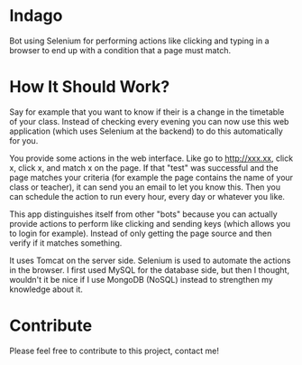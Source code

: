 Indago
======

Bot using Selenium for performing actions like clicking and typing in a browser to end up with a condition that a page must match.

How It Should Work?
======

Say for example that you want to know if their is a change in the timetable of your class. Instead of checking every evening you can now use this web application (which uses Selenium at the backend) to do this automatically for you.

You provide some actions in the web interface. Like go to http://xxx.xx, click x, click x, and match x on the page. If that "test" was successful and the page matches your criteria (for example the page contains the name of your class or teacher), it can send you an email to let you know this. Then you can schedule the action to run every hour, every day or whatever you like.

This app distinguishes itself from other "bots" because you can actually provide actions to perform like clicking and sending keys (which allows you to login for example). Instead of only getting the page source and then verify if it matches something.

It uses Tomcat on the server side. Selenium is used to automate the actions in the browser. I first used MySQL for the database side, but then I thought, wouldn't it be nice if I use MongoDB (NoSQL) instead to strengthen my knowledge about it.

Contribute
======

Please feel free to contribute to this project, contact me!
